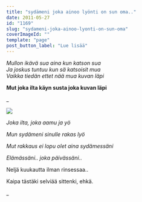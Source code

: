 ```yaml
---
title: "sydämeni joka ainoo lyönti on sun oma.."
date: 2011-05-27
id: "1169"
slug: "sydameni-joka-ainoo-lyonti-on-sun-oma"
coverImageId: ""
template: "page"
post_button_label: "Lue lisää"
---
```


_Mullon ikävä sua aina kun katson sua_  
_Ja joskus tuntuu kun sä katsoisit mua_  
_Vaikka tiedän ettet nää mua kuvan läpi_

**Mut joka ilta käyn susta joka kuvan läpi**

\_

[![](/images/IMG_1251.jpg)](http://3.bp.blogspot.com/-NQo4wpnzx08/Td_c-KVuIgI/AAAAAAAAAGQ/qUb-QI13NrI/s1600/IMG_1251.jpg)

_Joka ilta, joka aamu ja yö_

_Mun sydämeni sinulle rakas lyö_

_Mut rakkaus ei lopu olet aina sydämessäni_

_Elämässäni.. joka päivässäni.._

Neljä kuukautta ilman rinsessaa..

Kaipa tästäki selviää sittenki, ehkä.

\_
